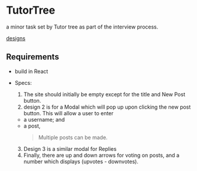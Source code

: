 # TutorTree

a minor task set by Tutor tree as part of the interview process.

[designs](https://xd.adobe.com/view/8f109c8e-4b21-41be-5c32-f49d32a015be-f921/specs/)

## Requirements

- build in React
- Specs:

  1. The site should initially be empty except for the title and New Post
     button.
  2. design 2 is for a Modal which will pop up upon clicking the new post
     button. This will allow a user to enter

  - a username; and
  - a post,
    > Multiple posts can be made.

  3. Design 3 is a similar modal for Replies
  4. Finally, there are up and down arrows for voting on posts, and a number
     which displays (upvotes - downvotes).
